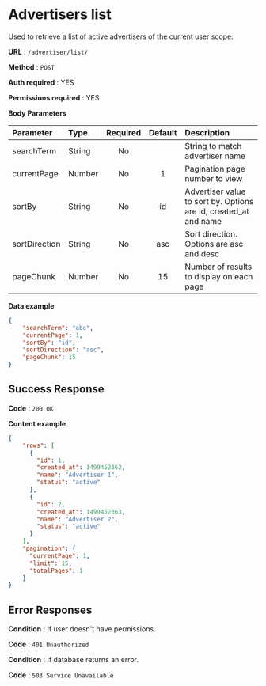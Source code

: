 # Advertisers list

Used to retrieve a list of active advertisers of the current user scope.

**URL** : `/advertiser/list/`

**Method** : `POST`

**Auth required** : YES

**Permissions required** : YES

**Body Parameters**

|Parameter|Type|Required|Default|Description|
|:---------|:---|:------:|:-------:|:-----------|
|searchTerm|String|No||String to match advertiser name|
|currentPage|Number|No|1|Pagination page number to view|
|sortBy|String|No|id|Advertiser value to sort by. Options are id, created_at and name|
|sortDirection|String|No|asc|Sort direction. Options are asc and desc|
|pageChunk|Number|No|15|Number of results to display on each page|

**Data example**

```json
{
    "searchTerm": "abc",
    "currentPage": 1,
    "sortBy": "id",
    "sortDirection": "asc",
    "pageChunk": 15
}
```

## Success Response

**Code** : `200 OK`

**Content example**

```json
{
    "rows": [
      {
        "id": 1,
        "created_at": 1499452362,
        "name": "Advertiser 1",
        "status": "active"
      },
      {
        "id": 2,
        "created_at": 1499452363,
        "name": "Advertiser 2",
        "status": "active"
      }
    ],
    "pagination": {
      "currentPage": 1,
      "limit": 15,
      "totalPages": 1
    }
}
```

## Error Responses

**Condition** : If user doesn't have permissions.

**Code** : `401 Unauthorized`

**Condition** : If database returns an error.

**Code** : `503 Service Unavailable`